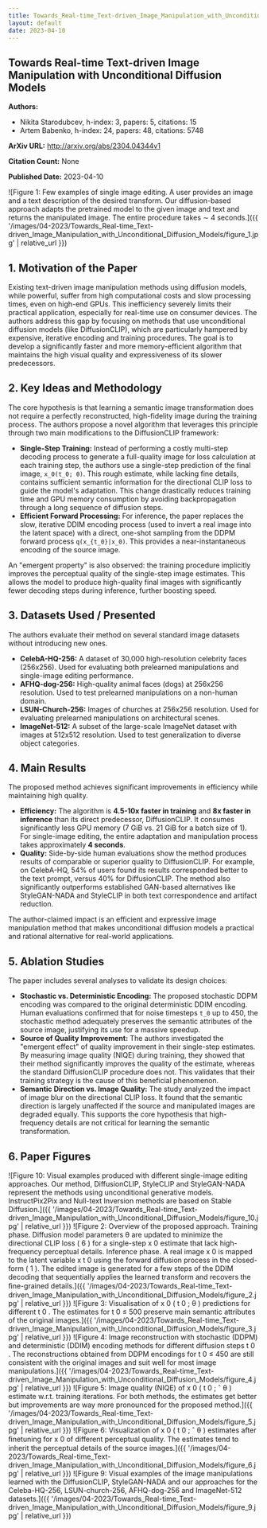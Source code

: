 ```yaml
---
title: Towards_Real-time_Text-driven_Image_Manipulation_with_Unconditional_Diffusion_Models
layout: default
date: 2023-04-10
---
```

## Towards Real-time Text-driven Image Manipulation with Unconditional Diffusion Models
**Authors:**
- Nikita Starodubcev, h-index: 3, papers: 5, citations: 15
- Artem Babenko, h-index: 24, papers: 48, citations: 5748

**ArXiv URL:** http://arxiv.org/abs/2304.04344v1

**Citation Count:** None

**Published Date:** 2023-04-10

![Figure 1: Few examples of single image editing. A user provides an image and a text description of the desired transform. Our diffusion-based approach adapts the pretrained model to the given image and text and returns the manipulated image. The entire procedure takes ∼ 4 seconds.]({{ '/images/04-2023/Towards_Real-time_Text-driven_Image_Manipulation_with_Unconditional_Diffusion_Models/figure_1.jpg' | relative_url }})
## 1. Motivation of the Paper
Existing text-driven image manipulation methods using diffusion models, while powerful, suffer from high computational costs and slow processing times, even on high-end GPUs. This inefficiency severely limits their practical application, especially for real-time use on consumer devices. The authors address this gap by focusing on methods that use unconditional diffusion models (like DiffusionCLIP), which are particularly hampered by expensive, iterative encoding and training procedures. The goal is to develop a significantly faster and more memory-efficient algorithm that maintains the high visual quality and expressiveness of its slower predecessors.

## 2. Key Ideas and Methodology
The core hypothesis is that learning a semantic image transformation does not require a perfectly reconstructed, high-fidelity image during the training process. The authors propose a novel algorithm that leverages this principle through two main modifications to the DiffusionCLIP framework:

*   **Single-Step Training:** Instead of performing a costly multi-step decoding process to generate a full-quality image for loss calculation at each training step, the authors use a single-step prediction of the final image, `x_0(t_0; θ)`. This rough estimate, while lacking fine details, contains sufficient semantic information for the directional CLIP loss to guide the model's adaptation. This change drastically reduces training time and GPU memory consumption by avoiding backpropagation through a long sequence of diffusion steps.
*   **Efficient Forward Processing:** For inference, the paper replaces the slow, iterative DDIM encoding process (used to invert a real image into the latent space) with a direct, one-shot sampling from the DDPM forward process `q(x_{t_0}|x_0)`. This provides a near-instantaneous encoding of the source image.

An "emergent property" is also observed: the training procedure implicitly improves the perceptual quality of the single-step image estimates. This allows the model to produce high-quality final images with significantly fewer decoding steps during inference, further boosting speed.

## 3. Datasets Used / Presented
The authors evaluate their method on several standard image datasets without introducing new ones.
*   **CelebA-HQ-256:** A dataset of 30,000 high-resolution celebrity faces (256x256). Used for evaluating both prelearned manipulations and single-image editing performance.
*   **AFHQ-dog-256:** High-quality animal faces (dogs) at 256x256 resolution. Used to test prelearned manipulations on a non-human domain.
*   **LSUN-Church-256:** Images of churches at 256x256 resolution. Used for evaluating prelearned manipulations on architectural scenes.
*   **ImageNet-512:** A subset of the large-scale ImageNet dataset with images at 512x512 resolution. Used to test generalization to diverse object categories.

## 4. Main Results
The proposed method achieves significant improvements in efficiency while maintaining high quality.
*   **Efficiency:** The algorithm is **4.5-10x faster in training** and **8x faster in inference** than its direct predecessor, DiffusionCLIP. It consumes significantly less GPU memory (7 GiB vs. 21 GiB for a batch size of 1). For single-image editing, the entire adaptation and manipulation process takes approximately **4 seconds**.
*   **Quality:** Side-by-side human evaluations show the method produces results of comparable or superior quality to DiffusionCLIP. For example, on CelebA-HQ, 54% of users found its results corresponded better to the text prompt, versus 40% for DiffusionCLIP. The method also significantly outperforms established GAN-based alternatives like StyleGAN-NADA and StyleCLIP in both text correspondence and artifact reduction.

The author-claimed impact is an efficient and expressive image manipulation method that makes unconditional diffusion models a practical and rational alternative for real-world applications.

## 5. Ablation Studies
The paper includes several analyses to validate its design choices:
*   **Stochastic vs. Deterministic Encoding:** The proposed stochastic DDPM encoding was compared to the original deterministic DDIM encoding. Human evaluations confirmed that for noise timesteps `t_0` up to 450, the stochastic method adequately preserves the semantic attributes of the source image, justifying its use for a massive speedup.
*   **Source of Quality Improvement:** The authors investigated the "emergent effect" of quality improvement in their single-step estimates. By measuring image quality (NIQE) during training, they showed that their method significantly improves the quality of the estimate, whereas the standard DiffusionCLIP procedure does not. This validates that their training strategy is the cause of this beneficial phenomenon.
*   **Semantic Direction vs. Image Quality:** The study analyzed the impact of image blur on the directional CLIP loss. It found that the semantic direction is largely unaffected if the source and manipulated images are degraded equally. This supports the core hypothesis that high-frequency details are not critical for learning the semantic transformation.

## 6. Paper Figures
![Figure 10: Visual examples produced with different single-image editing approaches. Our method, DiffusionCLIP, StyleCLIP and StyleGAN-NADA represent the methods using unconditional generative models. InstructPix2Pix and Null-text Inversion methods are based on Stable Diffusion.]({{ '/images/04-2023/Towards_Real-time_Text-driven_Image_Manipulation_with_Unconditional_Diffusion_Models/figure_10.jpg' | relative_url }})
![Figure 2: Overview of the proposed approach. Training phase. Diffusion model parameters θ are updated to minimize the directional CLIP loss ( 6 ) for a single-step x 0 estimate that lack high-frequency perceptual details. Inference phase. A real image x 0 is mapped to the latent variable x t 0 using the forward diffusion process in the closed-form ( 1 ). The edited image is generated for a few steps of the DDIM decoding that sequentially applies the learned transform and recovers the ﬁne-grained details.]({{ '/images/04-2023/Towards_Real-time_Text-driven_Image_Manipulation_with_Unconditional_Diffusion_Models/figure_2.jpg' | relative_url }})
![Figure 3: Visualisation of x 0 ( t 0 ; θ ) predictions for different t 0 . The estimates for t 0 ≤ 500 preserve main semantic attributes of the original images.]({{ '/images/04-2023/Towards_Real-time_Text-driven_Image_Manipulation_with_Unconditional_Diffusion_Models/figure_3.jpg' | relative_url }})
![Figure 4: Image reconstruction with stochastic (DDPM) and deterministic (DDIM) encoding methods for different diffusion steps t 0 . The reconstructions obtained from DDPM encodings for t 0 ≤ 450 are still consistent with the original images and suit well for most image manipulations.]({{ '/images/04-2023/Towards_Real-time_Text-driven_Image_Manipulation_with_Unconditional_Diffusion_Models/figure_4.jpg' | relative_url }})
![Figure 5: Image quality (NIQE) of x 0 ( t 0 ; ˆ θ ) estimate w.r.t. training iterations. For both methods, the estimates get better but improvements are way more pronounced for the proposed method.]({{ '/images/04-2023/Towards_Real-time_Text-driven_Image_Manipulation_with_Unconditional_Diffusion_Models/figure_5.jpg' | relative_url }})
![Figure 6: Visualization of x 0 ( t 0 ; ˆ θ ) estimates after ﬁnetuning for x 0 of different perceptual quality. The estimates tend to inherit the perceptual details of the source images.]({{ '/images/04-2023/Towards_Real-time_Text-driven_Image_Manipulation_with_Unconditional_Diffusion_Models/figure_6.jpg' | relative_url }})
![Figure 9: Visual examples of the image manipulations learned with the DiffusionCLIP, StyleGAN-NADA and our approaches for the Celeba-HQ-256, LSUN-church-256, AFHQ-dog-256 and ImageNet-512 datasets.]({{ '/images/04-2023/Towards_Real-time_Text-driven_Image_Manipulation_with_Unconditional_Diffusion_Models/figure_9.jpg' | relative_url }})
